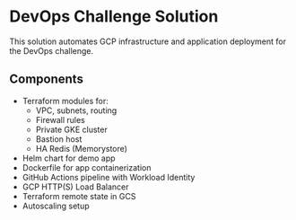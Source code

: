 # DevOps Challenge Solution

This solution automates GCP infrastructure and application deployment for the DevOps challenge.

## Components

- Terraform modules for:
  - VPC, subnets, routing
  - Firewall rules
  - Private GKE cluster
  - Bastion host
  - HA Redis (Memorystore)
- Helm chart for demo app
- Dockerfile for app containerization
- GitHub Actions pipeline with Workload Identity
- GCP HTTP(S) Load Balancer
- Terraform remote state in GCS
- Autoscaling setup
